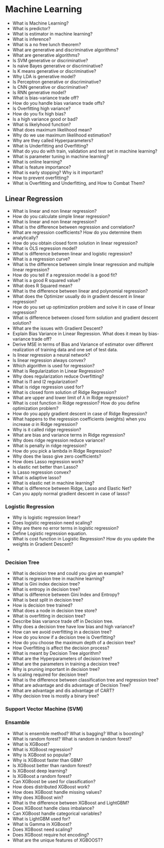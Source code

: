 # Machine Learning

- What is Machine Learning?
- What is predictor?
- What is estimator in machine learning?
- What is inference?
- What is a no free lunch theorem?
- What are generative and discriminative algorithms?
- What are generative algorithms?
- Is SVM generative or discriminative?
- Is naive Bayes generative or discriminative?
- Is K means generative or discriminative?
- Why LDA is generative model?
- Is Perceptron generative or discriminative?
- Is CNN generative or discriminative?
- Is RNN generative model?
- What is bias-variance trade off?
- How do you handle bias variance trade offs?
- Is Overfitting high variance?
- How do you fix high bias?
- Is a high variance good or bad?
- What is likelyhood function?
- What does maximum likelihood mean?
- Why do we use maximum likelihood estimation?
- Why are they called Hyperparameters?
- What is Underfitting and Overfitting?
- What do you do with train, validation and test set in machine learning?
- What is parameter tuning in machine learning?
- What is online learning?
- What is feature importance?
- What is early stopping? Why is it important?
- How to prevent overfitting?
- What is Overfitting and Underfitting, and How to Combat Them?



## Linear Regression

- What is linear and non linear regression?
- How do you calculate simple linear regression?
- What is linear and non linear regression?
- What is the difference between regression and correlation?
- What are regression coefficients? How do you determine them analytically?
- How do you obtain closed form solution in linear regression?
- What is OLS regression model?
- What is difference between linear and logistic regression?
- What is a regression curve?
- What is the difference between simple linear regression and multiple linear regression?
- How do you tell if a regression model is a good fit?
- What is a good R squared value?
- What does R Squared mean?
- What is the difference between linear and polynomial regression?
- What does the Optimizer usually do in gradient descent in linear regression?
- How do you set up optimization problem and solve it in case of linear regression?
- What is difference between closed form solution and gradient descent solution?
- What are the issues with Gradient Descent?
- Explain Bias Variance in Linear Regression. What does it mean by bias-variance trade off?
- Derive MSE in terms of Bias and Variance of estimator over different realization of training data and one set of test data.
- Is linear regression a neural network?
- Is linear regression always convex?
- Which algorithm is used for regression?
- What is Regularization in Linear Regression?
- Why does regularization reduce Overfitting?
- What is l1 and l2 regularization?
- What is ridge regression used for?
- What is closed form solution of Ridge Regression?
- What are upper and lower limit of $\lambda$ in Ridge regression?
- What is cost function in Ridge regression? How do you define optimization problem?
- How do you apply gradient descent in case of Ridge Regression?
- What happens to the regression coefficients (weights) when you increase $\alpha$ in Ridge regression?
- Why is it called ridge regression?
- What are bias and variance terms in Ridge regression?
- Why does ridge regression reduce variance?
- What is penalty in ridge regression?
- How do you pick a lambda in Ridge Regression?
- Why does the lasso give zero coefficients?
- How does Lasso regression work?
- Is elastic net better than Lasso?
- Is Lasso regression convex?
- What is adaptive lasso?
- What is elastic net in machine learning?
- What is difference between Ridge, Lasso and Elastic Net?
- Can you apply normal gradient descent in case of lasso?

### Logistic Regression

- Why is logistic regression linear?
- Does logistic regression need scaling?
- Why are there no error terms in logistic regression?
- Define Logistic regression equation.
- What is cost function in Logistic Regression? How do you update the weights in Gradient Descent?
- 

### Decision Tree

- What is decision tree and could you give an example?
- What is regression tree in machine learning?
- What is Gini index decision tree?
- What is entropy in decision tree?
- What is difference between Gini Index and Entropy?
- What is best split in decision tree?
- How is decision tree trained?
- What does a node in decision tree store?
- What is overfitting in decision tree?
- Describe bias variance trade off in Decision tree.
- Why does a decision tree have low bias  and high variance?
- How can we avoid overfitting in a decision tree?
- How do you know if a decision tree is Overfitting?
- How do you choose the maximum depth of a decision tree?
- How Overfitting is affect the decision process?
- What is meant by Decision Tree algorithm?
- What are the Hyperparameters of decision tree?
- What are the parameters in training a decision tree?
- Why is pruning important in decision tree?
- Is scaling required for decision tree?
- What is the difference between classification tree and regression tree?
- What are advantage and dis advantage of Decision Tree?
- What are advantage and dis advantage of CART?
- Why decision tree is mostly a binary tree?

### Support Vector Machine (SVM)


### Ensamble

- What is ensemble method? What is bagging? What is boosting?
- What is random forest? What is random in random forest?
- What is XGBoost?
- What is XGBoost regression?
- Why is XGBoost so popular?
- Why is XGBoost faster than GBM?
- Is XGBoost better than random forest?
- Is XGBoost deep learning?
- Is XGBoost a random forest?
- Can XGBoost be used for classification?
- How does distributed XGBoost work?
- How does XGBoost handle missing values?
- Why does XGBoost win?
- What is the difference between XGBoost and LightGBM?
- Does XGBoost handle class imbalance?
- Can XGBoost handle categorical variables?
- What is LightGBM used for?
- What is Gamma in XGBoost?
- Does XGBoost need scaling?
- Does XGBoost require hot encoding?
- What are the unique features of XGBOOST?
    
    
    
    
    
    
    
    
    
    
    
    
    
    
    
    
    
    
    
    
    
















